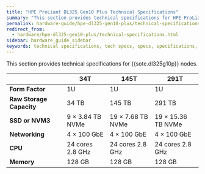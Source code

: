 ```yaml
---
title: "HPE ProLiant DL325 Gen10 Plus Technical Specifications"
summary: "This section provides technical specifications for HPE ProLiant DL325 Gen10 Plus nodes."
permalink: hardware-guide/hpe-dl325-gen10-plus/technical-specifications.html
redirect_from:
  - hardware/hpe-dl325-gen10-plus/technical-specifications.html
sidebar: hardware_guide_sidebar
keywords: technical specifications, tech specs, specs, specifications, DL325, ProLiant DL325 Gen10 Plus
---
```


This section provides technical specifications for {{sote.dl325g10p}} nodes.

<table>
<thead>
  <tr>
    <th></th>
    <th>34T</th>
    <th>145T</th>
    <th>291T</th>
  </tr>
</thead>
<tbody>
  <tr>
    <td><strong>Form Factor</strong></td>
    <td>1U</td>
    <td>1U</td>
    <td>1U</td>
  </tr>
  <tr>
    <td><strong>Raw Storage Capacity</strong></td>
    <td>34 TB</td>
    <td>145 TB</td>
    <td>291 TB</td>
  </tr>
  <tr>
    <td><strong>SSD or NVM3</strong></td>
    <td>9 &times; 3.84 TB NVMe</td>
    <td>19 &times; 7.68 TB NVMe</td>
    <td>19 &times; 15.36 TB NVMe</td>
  </tr>
  <tr>
    <td><strong>Networking</strong></td>
    <td>4 &times; 100 GbE</td>
    <td>4 &times; 100 GbE</td>
    <td>4 &times; 100 GbE</td>
  </tr>
  <tr>
    <td><strong>CPU</strong></td>
    <td>24 cores 2.8 GHz</td>
    <td>24 cores 2.8 GHz</td>
    <td>24 cores 2.8 GHz</td>
  </tr>
  <tr>
    <td><strong>Memory</strong></td>
    <td>128 GB</td>
    <td>128 GB</td>
    <td>128 GB</td>
  </tr>
</tbody>
</table>
